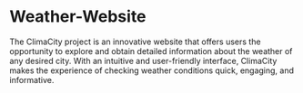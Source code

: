 # Weather-Website
The ClimaCity project is an innovative website that offers users the opportunity to explore and obtain detailed information about the weather of any desired city. With an intuitive and user-friendly interface, ClimaCity makes the experience of checking weather conditions quick, engaging, and informative.
